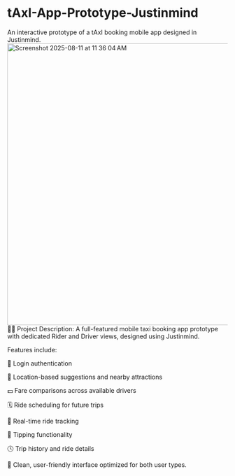 # tAxI-App-Prototype-Justinmind
An interactive prototype of a tAxI booking mobile app designed in Justinmind.
<img width="773" height="645" alt="Screenshot 2025-08-11 at 11 36 04 AM" src="https://github.com/user-attachments/assets/5ef35d30-f66a-484e-817a-b751a656aae3" />
📱🚖 Project Description:
A full-featured mobile taxi booking app prototype with dedicated Rider and Driver views, designed using Justinmind.

Features include:

🔐 Login authentication

📍 Location-based suggestions and nearby attractions

💵 Fare comparisons across available drivers

🗓️ Ride scheduling for future trips

🧭 Real-time ride tracking

💸 Tipping functionality

🕓 Trip history and ride details

👥 Clean, user-friendly interface optimized for both user types.
